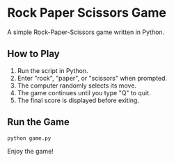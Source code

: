 # Rock Paper Scissors Game

A simple Rock-Paper-Scissors game written in Python.

## How to Play
1. Run the script in Python.
2. Enter "rock", "paper", or "scissors" when prompted.
3. The computer randomly selects its move.
4. The game continues until you type "Q" to quit.
5. The final score is displayed before exiting.

## Run the Game
```bash
python game.py
```

Enjoy the game!


